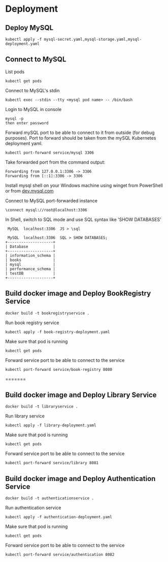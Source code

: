 # Deployment

## Deploy MySQL

```text
kubectl apply -f mysql-secret.yaml,mysql-storage.yaml,mysql-deployment.yaml
```

## Connect to MySQL

List pods

```text
kubectl get pods
```

Connect to MySQL's stdin

```text
kubectl exec --stdin --tty <mysql pod name> -- /bin/bash
```

Login to MySQL in console

```text
mysql -p
then enter password
```

Forward mySQL port to be able to connect to it from outside (for debug purposes).
Port to forward should be taken from the mySQL Kubernetes deployment yaml.

```text
kubectl port-forward service/mysql 3306
```

Take forwarded port from the command output:

```text
Forwarding from 127.0.0.1:3306 -> 3306
Forwarding from [::1]:3306 -> 3306
```

Install mysql shell on your Windows machine using winget from PowerShell or from [dev.mysql.com](https://dev.mysql.com/downloads/shell/)

Connect to MySQL port-forwarded instance

```text
\connect mysql://root@localhost:3306
```

In Shell, switch to SQL mode and use SQL syntax like 'SHOW DATABASES'

```text
 MySQL  localhost:3306  JS > \sql

 MySQL  localhost:3306  SQL > SHOW DATABASES;
+--------------------+
| Database           |
+--------------------+
| information_schema |
| books              |
| mysql              |
| performance_schema |
| testDB             |
+--------------------+
```

## Build docker image and Deploy BookRegistry Service

```text
docker build -t bookregistryservice .
```
Run book registry service
```text
kubectl apply -f book-registry-deployment.yaml
```
Make sure that pod is running
```text
kubectl get pods
```
Forward service port to be able to connect to the service
```text
kubectl port-forward service/book-registry 8080
```
=======
## Build docker image and Deploy Library Service

```text
docker build -t libraryservice .
```
Run library service
```text
kubectl apply -f library-deployment.yaml
```
Make sure that pod is running
```text
kubectl get pods
```
Forward service port to be able to connect to the service
```text
kubectl port-forward service/library 8081
```

## Build docker image and Deploy Authentication Service

```text
docker build -t authenticationservice .
```
Run authentication service
```text
kubectl apply -f authentication-deployment.yaml
```
Make sure that pod is running
```text
kubectl get pods
```
Forward service port to be able to connect to the service
```text
kubectl port-forward service/authentication 8082
```
